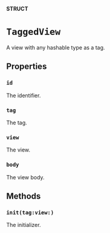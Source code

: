 **STRUCT**

# `TaggedView`

A view with any hashable type as a tag.

## Properties
### `id`

The identifier.

### `tag`

The tag.

### `view`

The view.

### `body`

The view body.

## Methods
### `init(tag:view:)`

The initializer.

